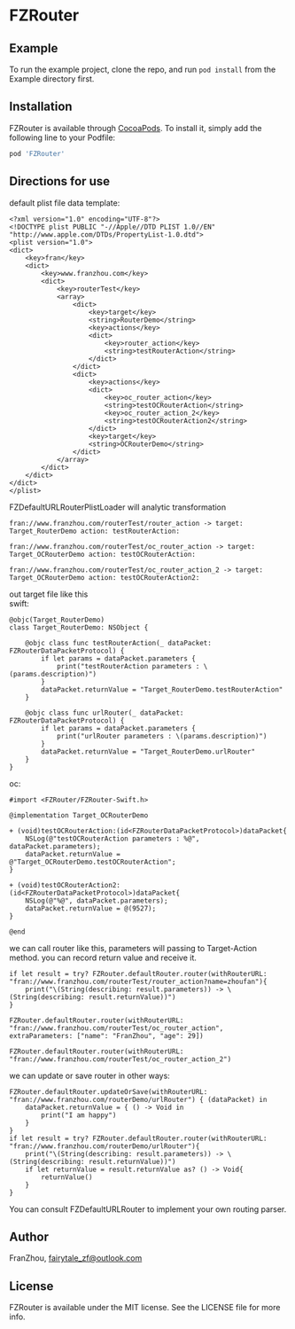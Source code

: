 # FZRouter

<!--
[![CI Status](https://img.shields.io/travis/FranZhou/FZRouter.svg?style=flat)](https://travis-ci.org/FranZhou/FZRouter)
[![Version](https://img.shields.io/cocoapods/v/FZRouter.svg?style=flat)](https://cocoapods.org/pods/FZRouter)
[![License](https://img.shields.io/cocoapods/l/FZRouter.svg?style=flat)](https://cocoapods.org/pods/FZRouter)
[![Platform](https://img.shields.io/cocoapods/p/FZRouter.svg?style=flat)](https://cocoapods.org/pods/FZRouter)
-->

## Example

To run the example project, clone the repo, and run `pod install` from the Example directory first.

## Installation

FZRouter is available through [CocoaPods](https://cocoapods.org). To install
it, simply add the following line to your Podfile:

```ruby
pod 'FZRouter'
```

## Directions for use

default plist file data template:
```
<?xml version="1.0" encoding="UTF-8"?>
<!DOCTYPE plist PUBLIC "-//Apple//DTD PLIST 1.0//EN" "http://www.apple.com/DTDs/PropertyList-1.0.dtd">
<plist version="1.0">
<dict>
    <key>fran</key>
    <dict>
        <key>www.franzhou.com</key>
        <dict>
            <key>routerTest</key>
            <array>
                <dict>
                    <key>target</key>
                    <string>RouterDemo</string>
                    <key>actions</key>
                    <dict>
                        <key>router_action</key>
                        <string>testRouterAction</string>
                    </dict>
                </dict>
                <dict>
                    <key>actions</key>
                    <dict>
                        <key>oc_router_action</key>
                        <string>testOCRouterAction</string>
                        <key>oc_router_action_2</key>
                        <string>testOCRouterAction2</string>
                    </dict>
                    <key>target</key>
                    <string>OCRouterDemo</string>
                </dict>
            </array>
        </dict>
    </dict>
</dict>
</plist>
```

FZDefaultURLRouterPlistLoader will analytic transformation 
```
fran://www.franzhou.com/routerTest/router_action -> target: Target_RouterDemo action: testRouterAction:

fran://www.franzhou.com/routerTest/oc_router_action -> target: Target_OCRouterDemo action: testOCRouterAction:

fran://www.franzhou.com/routerTest/oc_router_action_2 -> target: Target_OCRouterDemo action: testOCRouterAction2:
```

out target file like this  
swift:
```
@objc(Target_RouterDemo)
class Target_RouterDemo: NSObject {

    @objc class func testRouterAction(_ dataPacket: FZRouterDataPacketProtocol) {
        if let params = dataPacket.parameters {
            print("testRouterAction parameters : \(params.description)")
        }
        dataPacket.returnValue = "Target_RouterDemo.testRouterAction"
    }
    
    @objc class func urlRouter(_ dataPacket: FZRouterDataPacketProtocol) {
        if let params = dataPacket.parameters {
            print("urlRouter parameters : \(params.description)")
        }
        dataPacket.returnValue = "Target_RouterDemo.urlRouter"
    }
}
```

oc:
```
#import <FZRouter/FZRouter-Swift.h>

@implementation Target_OCRouterDemo

+ (void)testOCRouterAction:(id<FZRouterDataPacketProtocol>)dataPacket{
    NSLog(@"testOCRouterAction parameters : %@", dataPacket.parameters);
    dataPacket.returnValue = @"Target_OCRouterDemo.testOCRouterAction";
}

+ (void)testOCRouterAction2:(id<FZRouterDataPacketProtocol>)dataPacket{
    NSLog(@"%@", dataPacket.parameters);
    dataPacket.returnValue = @(9527);
}

@end
```

we can call router like this, parameters will passing to Target-Action method. you can record return value and receive it.
```
if let result = try? FZRouter.defaultRouter.router(withRouterURL: "fran://www.franzhou.com/routerTest/router_action?name=zhoufan"){
    print("\(String(describing: result.parameters)) -> \(String(describing: result.returnValue))")
}

FZRouter.defaultRouter.router(withRouterURL: "fran://www.franzhou.com/routerTest/oc_router_action", extraParameters: ["name": "FranZhou", "age": 29])

FZRouter.defaultRouter.router(withRouterURL: "fran://www.franzhou.com/routerTest/oc_router_action_2")
```

we can update or save router in other ways:
```
FZRouter.defaultRouter.updateOrSave(withRouterURL: "fran://www.franzhou.com/routerDemo/urlRouter") { (dataPacket) in
    dataPacket.returnValue = { () -> Void in
        print("I am happy")
    }
}
if let result = try? FZRouter.defaultRouter.router(withRouterURL: "fran://www.franzhou.com/routerDemo/urlRouter"){
    print("\(String(describing: result.parameters)) -> \(String(describing: result.returnValue))")
    if let returnValue = result.returnValue as? () -> Void{
        returnValue()
    }
}
```

You can consult FZDefaultURLRouter to implement your own routing parser.

## Author

FranZhou, fairytale_zf@outlook.com

## License

FZRouter is available under the MIT license. See the LICENSE file for more info.
